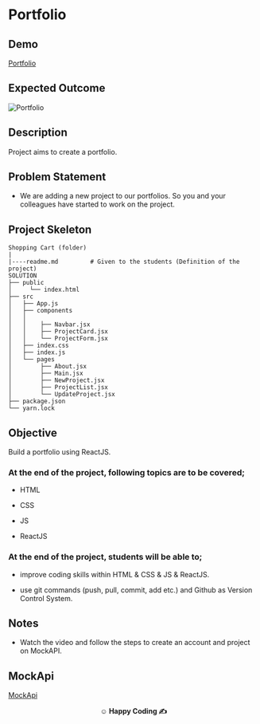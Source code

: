 

# Portfolio

## Demo
  <a href="https://portfolionew-esra.netlify.app/" target="_blank">Portfolio</a>
  
## Expected Outcome

![Portfolio](portfolio.gif)


## Description

Project aims to create a portfolio.

## Problem Statement

- We are adding a new project to our portfolios. So you and your colleagues have started to work on the project.

## Project Skeleton

```
Shopping Cart (folder)
|
|----readme.md         # Given to the students (Definition of the project)
SOLUTION
├── public
│     └── index.html
├── src
│   ├── App.js
│   ├── components
│   │   
│   │    ├── Navbar.jsx
│   │    ├── ProjectCard.jsx
│   │    └── ProjectForm.jsx
│   ├── index.css
│   ├── index.js
│   └── pages
│        ├── About.jsx
│        ├── Main.jsx
│        ├── NewProject.jsx
│        ├── ProjectList.jsx
│        └── UpdateProject.jsx
├── package.json
└── yarn.lock

```



## Objective

Build a portfolio using ReactJS.

### At the end of the project, following topics are to be covered;

- HTML

- CSS

- JS

- ReactJS

### At the end of the project, students will be able to;

- improve coding skills within HTML & CSS & JS & ReactJS.

- use git commands (push, pull, commit, add etc.) and Github as Version Control System.


## Notes

- Watch the video and follow the steps to create an account and project on MockAPI.



## MockApi

<a href="https://mockapi.io/" target="_blank">MockApi</a>




**<p align="center">&#9786; Happy Coding &#9997;</p>**


